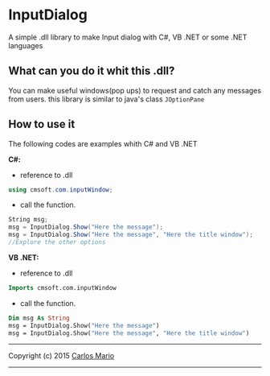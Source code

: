 # InputDialog
A simple .dll library to make Input dialog with C#, VB .NET or some .NET languages

## What can you do it whit this .dll?
You can make useful windows(pop ups) to request and catch any messages from users.
this library is similar to java's class `JOptionPane`

## How to use it
The following codes are examples whith C# and VB .NET

<b>C#:</b>
-  reference to .dll 
```c#
using cmsoft.com.inputWindow; 
```
-  call the function.
```c#
String msg;
msg = InputDialog.Show("Here the message");
msg = InputDialog.Show("Here the message", "Here the title window");
//Explore the other options
```

<b>VB .NET:</b>
-   reference to .dll
```vb
Imports cmsoft.com.inputWindow
```
-  call the function.
```vb
Dim msg As String
msg = InputDialog.Show("Here the message")
msg = InputDialog.Show("Here the message", "Here the title window")
```
--------------

Copyright (c) 2015 [Carlos Mario](https://twitter.com/carlos_mario__)

--------------
